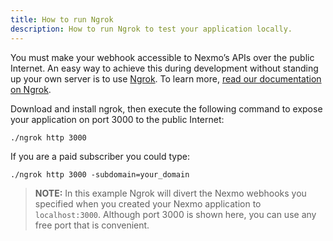 ```yaml
---
title: How to run Ngrok
description: How to run Ngrok to test your application locally.
---
```


<a name="how-to-run-ngrok"></a>

You must make your webhook accessible to Nexmo’s APIs over the public Internet. An easy way to achieve this during development without standing up your own server is to use [Ngrok](https://ngrok.com/). To learn more, [read our documentation on Ngrok](/concepts/guides/testing-with-ngrok).

Download and install ngrok, then execute the following command to expose your application on port 3000 to the public Internet:

``` shell
./ngrok http 3000
```

If you are a paid subscriber you could type:

``` shell
./ngrok http 3000 -subdomain=your_domain
```

> **NOTE:** In this example Ngrok will divert the Nexmo webhooks you specified when you created your Nexmo application to `localhost:3000`. Although port 3000 is shown here, you can use any free port that is convenient.
